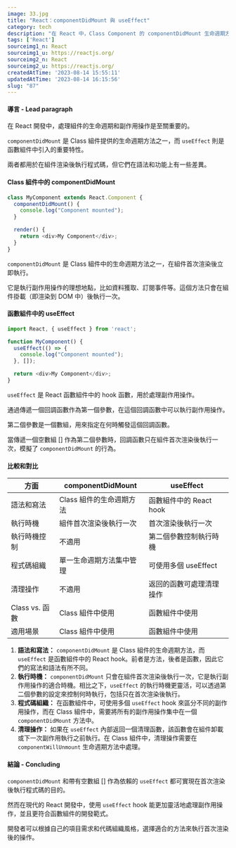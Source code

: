 ```yaml
---
image: 33.jpg
title: "React：componentDidMount 與 useEffect"
category: tech
description: "在 React 中，Class Component 的 componentDidMount 生命週期方法和函數組件中使用的 useEffect 鉤子（Hook），常用於在組件首次渲染後執行副作用操作。"
tags: ['React']
sourceimg1_n: React
sourceimg1_u: https://reactjs.org/
sourceimg2_n: React
sourceimg2_u: https://reactjs.org/
createdAtTime: '2023-08-14 15:55:11'
updatedAtTime: '2023-08-14 16:15:56'
slug: "87"
---
```


#### 導言 - Lead paragraph
在 React 開發中，處理組件的生命週期和副作用操作是至關重要的。

`componentDidMount` 是 Class 組件提供的生命週期方法之一，而 `useEffect` 則是函數組件中引入的重要特性。

兩者都用於在組件渲染後執行程式碼，但它們在語法和功能上有一些差異。

#### Class 組件中的 componentDidMount
```js
class MyComponent extends React.Component {
  componentDidMount() {
    console.log("Component mounted");
  }

  render() {
    return <div>My Component</div>;
  }
}
```

`componentDidMount` 是 Class 組件中的生命週期方法之一，在組件首次渲染後立即執行。

它是執行副作用操作的理想地點，比如資料獲取、訂閱事件等。這個方法只會在組件掛載（即渲染到 DOM 中）後執行一次。

#### 函數組件中的 useEffect
```js
import React, { useEffect } from 'react';

function MyComponent() {
  useEffect(() => {
    console.log("Component mounted");
  }, []);

  return <div>My Component</div>;
}
```

`useEffect` 是 React 函數組件中的 hook 函數，用於處理副作用操作。

通過傳遞一個回調函數作為第一個參數，在這個回調函數中可以執行副作用操作。

第二個參數是一個數組，用來指定在何時觸發這個回調函數。

當傳遞一個空數組 [] 作為第二個參數時，回調函數只在組件首次渲染後執行一次，模擬了 `componentDidMount` 的行為。

#### 比較和對比

| 方面			| componentDidMount		| useEffect |
|----------------------|------------------------------|-----------|
| 語法和寫法		| Class 組件的生命週期方法	| 函數組件中的 React hook |
| 執行時機		| 組件首次渲染後執行一次	| 首次渲染後執行一次 |
| 執行時機控制		| 不適用			| 第二個參數控制執行時機 |
| 程式碼組織		| 單一生命週期方法集中管理	| 可使用多個 useEffect |
| 清理操作		| 不適用			| 返回的函數可處理清理操作 |
| Class vs. 函數	| Class 組件中使用		| 函數組件中使用 |
| 適用場景		| Class 組件中使用 		| 函數組件中使用 |


1. **語法和寫法：** `componentDidMount` 是 Class 組件的生命週期方法，而 `useEffect` 是函數組件中的 React hook。前者是方法，後者是函數，因此它們的寫法和語法有所不同。
2. **執行時機：** `componentDidMount` 只會在組件首次渲染後執行一次，它是執行副作用操作的適合時機。相比之下，`useEffect` 的執行時機更靈活，可以透過第二個參數的設定來控制何時執行，包括只在首次渲染後執行。
3. **程式碼組織：** 在函數組件中，可使用多個 `useEffect` hook 來區分不同的副作用操作，而在 Class 組件中，需要將所有的副作用操作集中在一個 `componentDidMount` 方法中。
4. **清理操作：** 如果在 `useEffect` 內部返回一個清理函數，該函數會在組件卸載或下一次副作用執行之前執行。在 Class 組件中，清理操作需要在 `componentWillUnmount` 生命週期方法中處理。

#### 結論 - Concluding
`componentDidMount` 和帶有空數組 [] 作為依賴的 `useEffect` 都可實現在首次渲染後執行程式碼的目的。

然而在現代的 React 開發中，使用 `useEffect` hook 能更加靈活地處理副作用操作，並且更符合函數組件的開發範式。

開發者可以根據自己的項目需求和代碼組織風格，選擇適合的方法來執行首次渲染後的操作。
